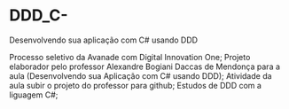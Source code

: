 # DDD_C-
Desenvolvendo sua aplicação com C# usando DDD

Processo seletivo da Avanade com Digital Innovation One;
Projeto elaborador pelo professor Alexandre Bogiani Daccas de Mendonça para a aula (Desenvolvendo sua Aplicação com C# usando DDD);
Atividade da aula subir o projeto do professor para github;
Estudos de DDD com a liguagem C#;



